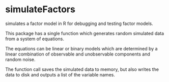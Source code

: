 simulateFactors
===============

simulates a factor model in R for debugging and testing factor models. 

This package has a single function which generates random simulated data from a system of equations. 

The equations can be linear or binary models which are determined by a linear combination of observable and unobservable components and random noise.

The function call saves the simulated data to memory, but also writes the data to disk and outputs a list of the variable names.
